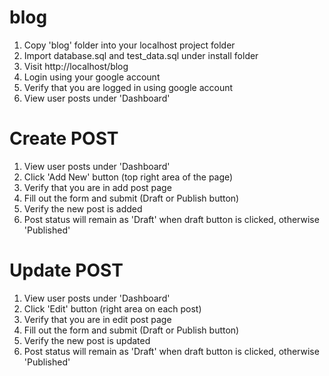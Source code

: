 # blog
1. Copy 'blog' folder into your localhost project folder
2. Import database.sql and test_data.sql under install folder
3. Visit http://localhost/blog
4. Login using your google account
5. Verify that you are logged in using google account
6. View user posts under 'Dashboard'

# Create POST
1. View user posts under 'Dashboard'
2. Click 'Add New' button (top right area of the page)
3. Verify that you are in add post page
4. Fill out the form and submit (Draft or Publish button)
5. Verify the new post is added
6. Post status will remain as 'Draft' when draft button is clicked, otherwise 'Published'

# Update POST
1. View user posts under 'Dashboard'
2. Click 'Edit' button (right area on each post)
3. Verify that you are in edit post page
4. Fill out the form and submit (Draft or Publish button)
5. Verify the new post is updated
6. Post status will remain as 'Draft' when draft button is clicked, otherwise 'Published'